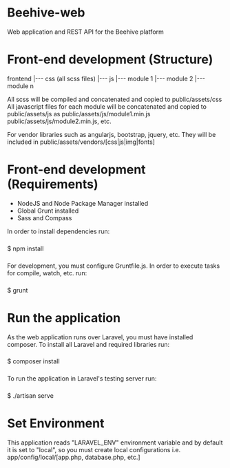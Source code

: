 Beehive-web
===========

Web application and REST API for the Beehive platform

# Front-end development (Structure)
frontend
|--- css (all scss files)
|--- js
     |--- module 1
     |--- module 2
     |--- module n

All scss will be compiled and concatenated and copied to public/assets/css
All javascript files for each module will be concatenated and copied to public/assets/js as public/assets/js/module1.min.js public/assets/js/module2.min.js, etc.

For vendor libraries such as angularjs, bootstrap, jquery, etc. They will be included in public/assets/vendors/[css|js|img|fonts]

# Front-end development (Requirements)
+ NodeJS and Node Package Manager installed
+ Global Grunt installed
+ Sass and Compass

In order to install dependencies run:
###
$ npm install
###

For development, you must configure Gruntfile.js. In order to execute tasks for compile, watch, etc. run:
###
$ grunt
###

# Run the application
As the web application runs over Laravel, you must have installed composer. To install all Laravel and required libraries run:
###
$ composer install
###

To run the application in Laravel's testing server run:
###
$ ./artisan serve
###

# Set Environment
This application reads "LARAVEL_ENV" environment variable and by default it is set to "local", so you must create local configurations i.e. app/config/local/[app.php, database.php, etc.]
